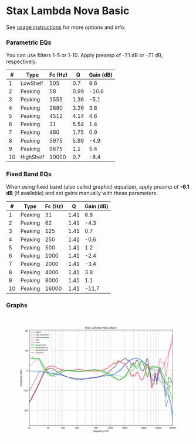 # Stax Lambda Nova Basic
See [usage instructions](https://github.com/jaakkopasanen/AutoEq#usage) for more options and info.

### Parametric EQs
You can use filters 1-5 or 1-10. Apply preamp of -7.1 dB or -7.1 dB, respectively.

|   # | Type      |   Fc (Hz) |    Q |   Gain (dB) |
|-----|-----------|-----------|------|-------------|
|   1 | LowShelf  |       105 | 0.7  |         8.6 |
|   2 | Peaking   |        58 | 0.99 |       -10.6 |
|   3 | Peaking   |      1555 | 1.36 |        -5.1 |
|   4 | Peaking   |      2880 | 3.26 |         3.8 |
|   5 | Peaking   |      4512 | 4.14 |         4.6 |
|   6 | Peaking   |        31 | 5.54 |         1.4 |
|   7 | Peaking   |       460 | 1.75 |         0.9 |
|   8 | Peaking   |      5975 | 5.99 |        -4.9 |
|   9 | Peaking   |      9675 | 1.1  |         5.4 |
|  10 | HighShelf |     10000 | 0.7  |        -8.4 |

### Fixed Band EQs
When using fixed band (also called graphic) equalizer, apply preamp of **-6.1 dB** (if available) and set gains manually with these parameters.

|   # | Type    |   Fc (Hz) |    Q |   Gain (dB) |
|-----|---------|-----------|------|-------------|
|   1 | Peaking |        31 | 1.41 |         6.8 |
|   2 | Peaking |        62 | 1.41 |        -4.3 |
|   3 | Peaking |       125 | 1.41 |         0.7 |
|   4 | Peaking |       250 | 1.41 |        -0.6 |
|   5 | Peaking |       500 | 1.41 |         1.2 |
|   6 | Peaking |      1000 | 1.41 |        -2.4 |
|   7 | Peaking |      2000 | 1.41 |        -3.4 |
|   8 | Peaking |      4000 | 1.41 |         3.8 |
|   9 | Peaking |      8000 | 1.41 |         1.1 |
|  10 | Peaking |     16000 | 1.41 |       -11.7 |

### Graphs
![](./Stax%20Lambda%20Nova%20Basic.png)
